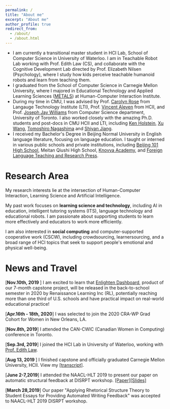 ```yaml
---
permalink: /
title: "About me"
excerpt: "About me"
author_profile: true
redirect_from: 
  - /about/
  - /about.html
---
```

* I am currently a transitional master student in HCI Lab, School of Computer Science in University of Waterloo. I am in Teachable Robot Lab working with Prof. Edith Law (CS), and collaborate with the Cognitive Development Lab directed by Prof. Elizabeth Nilsen (Psychology), where I study how kids perceive teachable humanoid robots and learn from teaching them. 
* I graduated from the School of Computer Science in Carnegie Mellon University, where I majored in Educational Technology and Applied Learning Sciences ([METALS](https://hcii.cmu.edu/masters-educational-technology-and-applied-learning-science-program-overview)) at Human-Computer Interaction Institute.
* During my time in CMU, I was advised by Prof. [Carolyn Rose](http://www.cs.cmu.edu/~cprose/) from Langauge Technology Institute (LTI), Prof. [Vincent Aleven](https://hcii.cmu.edu/people/vincent-aleven) from HCII, and Prof. [Joseph Jay Williams](http://www.josephjaywilliams.com) from Computer Science department, University of Toronto. I also worked closely with the amazing Ph.D. students and post-docs in CMU HCII and LTI, including [Ken Holstein](https://kenholstein.myportfolio.com/), [Xu Wang](http://www.iamxuwang.com/), [Tomoshiro Nagashima](https://tomonag.org/) and [Shiyan Jiang](http://shiyanjiang.com/visual/).
* I received my Bachelor's Degree in Beijing Normal University in English language literature, focusing on language education. I taught or interned in various public schools and private institutions, including [Beijing 101 High School](https://en.wikipedia.org/wiki/Beijing_101_Middle_School), Meitan Qiushi High School, [Knovva Academy](https://www.knovva.com), and [Foreign Language Teaching and Research Press](http://en.fltrp.com).
 
Research Area
===
   My research interests lie at the intersection of Human-Computer Interaction, Learning Science and Artificial Intelligence. 
   
   My past work focuses on **learning science and technology**, including AI in education, intelligent tutoring systems (ITS), language technology and educational robots. I am passionate about supporting students to learn more effectively and educators to work more efficiently.  
  
   I am also interested in **social computing** and computer-supported cooperative work (CSCW), including crowdsourcing, learnersourcing, and a broad range of HCI topics that seek to support people's emotional and physical well-being. 
   

News and Travel
===
[<b>Nov.10th, 2019 </b>] I am excited to learn that [Enlighten Dashboard](https://demo.enlighten.education/), product of our 7-month capstone project, will be released in the back-to-school semester in 2020 by Renaissance Learning Inc (RL), potentially reaching more than one third of U.S. schools and have practical impact on real-world educational practice!

[<b>Apr.16th - 18th, 2020</b>] I was selected to join the 2020 CRA-WP Grad Cohort for Women in New Orleans, LA. 
 
[<b>Nov.8th, 2019</b>] I attended the CAN-CWIC (Canadian Women in Computing) conference in Toronto.

[<b>Sep.3rd, 2019</b>] I joined the HCI Lab in University of Waterloo, working with [Prof. Edith Law](http://edithlaw.ca/).

[<b>Aug 13, 2019 </b>] I finished capstone and officially graduated Carnegie Mellon University, HCII. View my [[transcript]](http://kexin-yang.github.io/files/CMU_transcript.pdf).

[<b>June 2-7,2019</b>] I attended the NAACL-HLT 2019 to present our paper on automatic structural feedback at DISRPT workshop. [[Paper]](https://www.aclweb.org/anthology/W19-2720)[[Slides]](http://kexin-yang.github.io/files/slides_NAACL_ppt_0603.pdf)

[<b>March 28,2019</b>] Our paper "Applying Rhetorical Structure Theory to Student Essays for Providing Automated Writing Feedback" was accepted to NAACL-HLT 2019 DISRPT workshop.


